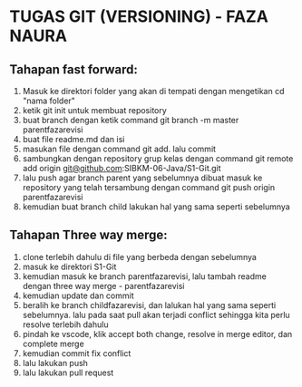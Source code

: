 
# TUGAS GIT (VERSIONING) - FAZA NAURA

## Tahapan fast forward:
1. Masuk ke direktori folder yang akan di tempati dengan mengetikan cd "nama folder" 
2. ketik git init untuk membuat repository
3. buat branch dengan ketik command git branch -m master parentfazarevisi
4. buat file readme.md dan isi 
5. masukan file dengan command git add. lalu commit
6. sambungkan dengan repository grup kelas dengan command git remote add origin git@github.com:SIBKM-06-Java/S1-Git.git
7. lalu push agar branch parent yang sebelumnya dibuat masuk ke repository yang telah tersambung dengan command git push origin parentfazarevisi
8. kemudian buat branch child lakukan hal yang sama seperti sebelumnya



## Tahapan Three way merge:
1. clone terlebih dahulu di file yang berbeda dengan sebelumnya
2. masuk ke direktori S1-Git
3. kemudian masuk ke branch parentfazarevisi, lalu tambah readme dengan three way merge - parentfazarevisi
4. kemudian update dan commit 
5. beralih ke branch childfazarevisi, dan lalukan hal yang sama seperti sebelumnya. lalu pada saat pull akan terjadi conflict sehingga kita perlu resolve terlebih dahulu
6. pindah ke vscode, klik accept both change, resolve in merge editor, dan complete merge
7. kemudian commit fix conflict
8. lalu lakukan push 
9. lalu lakukan pull request 